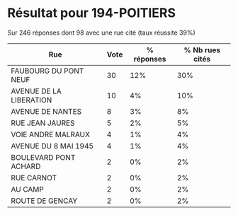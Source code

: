 # Résultat pour 194-POITIERS

Sur 246 réponses dont 98 avec une rue cité (taux réussite 39%)

| Rue | Vote | % réponses | % Nb rues cités|
|-----|------|------------|----------------|
| FAUBOURG DU PONT NEUF | 30 | 12% | 30%|
| AVENUE DE LA LIBERATION | 10 | 4% | 10%|
| AVENUE DE NANTES | 8 | 3% | 8%|
| RUE JEAN JAURES | 5 | 2% | 5%|
| VOIE ANDRE MALRAUX | 4 | 1% | 4%|
| AVENUE DU 8 MAI 1945 | 4 | 1% | 4%|
| BOULEVARD PONT ACHARD | 2 | 0% | 2%|
| RUE CARNOT | 2 | 0% | 2%|
| AU CAMP | 2 | 0% | 2%|
| ROUTE DE GENCAY | 2 | 0% | 2%|
